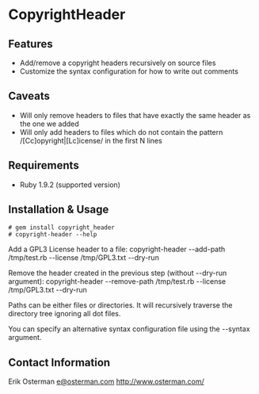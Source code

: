 CopyrightHeader
===============


Features
------------

* Add/remove a copyright headers recursively on source files
* Customize the syntax configuration for how to write out comments

Caveats
-------
* Will only remove headers to files that have exactly the same header as the one we added
* Will only add headers to files which do not contain the pattern /[Cc]opyright|[Lc]icense/ in the first N lines

Requirements
------------

* Ruby 1.9.2 (supported version)

Installation & Usage
--------------------

    # gem install copyright_header
    # copyright-header --help

Add a GPL3 License header to a file:
    copyright-header --add-path /tmp/test.rb --license /tmp/GPL3.txt --dry-run

Remove the header created in the previous step (without --dry-run argument):
    copyright-header --remove-path /tmp/test.rb --license /tmp/GPL3.txt --dry-run

Paths can be either files or directories. It will recursively traverse the directory tree ignoring all dot files.

You can specify an alternative syntax configuration file using the --syntax argument.


Contact Information
-------------------

Erik Osterman <e@osterman.com>
http://www.osterman.com/

